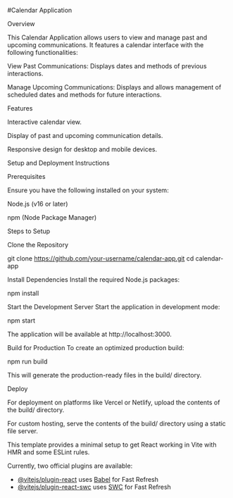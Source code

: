 

#Calendar Application

Overview

This Calendar Application allows users to view and manage past and upcoming communications. It features a calendar interface with the following functionalities:

View Past Communications: Displays dates and methods of previous interactions.

Manage Upcoming Communications: Displays and allows management of scheduled dates and methods for future interactions.

Features

Interactive calendar view.

Display of past and upcoming communication details.

Responsive design for desktop and mobile devices.

Setup and Deployment Instructions

Prerequisites

Ensure you have the following installed on your system:

Node.js (v16 or later)

npm (Node Package Manager)

Steps to Setup

Clone the Repository

git clone https://github.com/your-username/calendar-app.git
cd calendar-app

Install Dependencies
Install the required Node.js packages:

npm install

Start the Development Server
Start the application in development mode:

npm start

The application will be available at http://localhost:3000.

Build for Production
To create an optimized production build:

npm run build

This will generate the production-ready files in the build/ directory.

Deploy

For deployment on platforms like Vercel or Netlify, upload the contents of the build/ directory.

For custom hosting, serve the contents of the build/ directory using a static file server.

This template provides a minimal setup to get React working in Vite with HMR and some ESLint rules.

Currently, two official plugins are available:

- [@vitejs/plugin-react](https://github.com/vitejs/vite-plugin-react/blob/main/packages/plugin-react/README.md) uses [Babel](https://babeljs.io/) for Fast Refresh
- [@vitejs/plugin-react-swc](https://github.com/vitejs/vite-plugin-react-swc) uses [SWC](https://swc.rs/) for Fast Refresh
